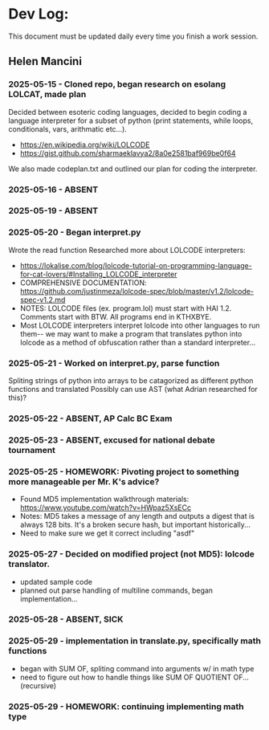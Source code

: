 # Dev Log:

This document must be updated daily every time you finish a work session.

## Helen Mancini
### 2025-05-15 - Cloned repo, began research on esolang LOLCAT, made plan
Decided between esoteric coding languages, decided to begin coding a language interpreter for a subset of python (print statements, while loops, conditionals, vars, arithmatic etc...). 
- https://en.wikipedia.org/wiki/LOLCODE
- https://gist.github.com/sharmaeklavya2/8a0e2581baf969be0f64
  
We also made codeplan.txt and outlined our plan for coding the interpreter. 

### 2025-05-16 - ABSENT
### 2025-05-19 - ABSENT

### 2025-05-20 - Began interpret.py
Wrote the read function
Researched more about LOLCODE interpreters:
- https://lokalise.com/blog/lolcode-tutorial-on-programming-language-for-cat-lovers/#Installing_LOLCODE_interpreter
- COMPREHENSIVE DOCUMENTATION: https://github.com/justinmeza/lolcode-spec/blob/master/v1.2/lolcode-spec-v1.2.md
- NOTES: LOLCODE files (ex. program.lol) must start with HAI 1.2. Comments start with BTW. All programs end in KTHXBYE.
- Most LOLCODE interpreters interpret lolcode into other languages to run them-- we may want to make a program that translates python into lolcode as a method of obfuscation rather than a standard interpreter...

### 2025-05-21 - Worked on interpret.py, parse function
Spliting strings of python into arrays to be catagorized as different python functions and translated
Possibly can use AST (what Adrian researched for this)?

### 2025-05-22 - ABSENT, AP Calc BC Exam
### 2025-05-23 - ABSENT, excused for national debate tournament
### 2025-05-25 - HOMEWORK: Pivoting project to something more manageable per Mr. K's advice?
- Found MD5 implementation walkthrough materials: https://www.youtube.com/watch?v=HWpaz5XsECc
- Notes: MD5 takes a message of any length and outputs a digest that is always 128 bits. It's a broken secure hash, but important historically...
- Need to make sure we get it correct including "asdf"

### 2025-05-27 - Decided on modified project (not MD5): lolcode translator.
- updated sample code
- planned out parse handling of multiline commands, began implementation...

### 2025-05-28 - ABSENT, SICK
### 2025-05-29 - implementation in translate.py, specifically math functions
- began with SUM OF, spliting command into arguments w/ in math type
- need to figure out how to handle things like SUM OF QUOTIENT OF... (recursive)

### 2025-05-29 - HOMEWORK: continuing implementing math type
